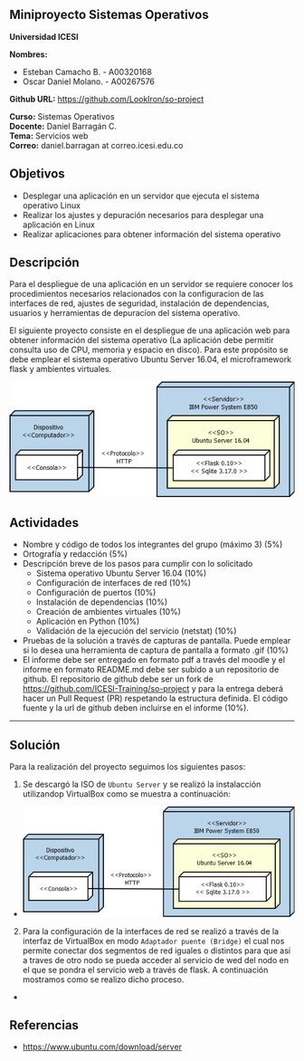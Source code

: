 ## Miniproyecto Sistemas Operativos

**Universidad ICESI**  

**Nombres:**
  * Esteban Camacho B. - A00320168  
  * Oscar Daniel Molano. - A00267576 
  
**Github URL:** https://github.com/LookIron/so-project

**Curso:** Sistemas Operativos  
**Docente:** Daniel Barragán C.  
**Tema:**  Servicios web  
**Correo:** daniel.barragan at correo.icesi.edu.co

## Objetivos
* Desplegar una aplicación en un servidor que ejecuta el sistema operativo Linux
* Realizar los ajustes y depuración necesarios para desplegar una
aplicación en Linux
* Realizar aplicaciones para obtener información del sistema operativo

## Descripción
Para el despliegue de una aplicación en un servidor se requiere conocer los procedimientos necesarios relacionados con la configuracion de las interfaces de red, ajustes de seguridad, instalación de dependencias, usuarios y herramientas de depuracíon del sistema operativo.

El siguiente proyecto consiste en el despliegue de una aplicación web para obtener información del sistema operativo (La aplicación debe permitir consulta uso de CPU, memoria y espacio en disco). Para este propósito se debe emplear el sistema operativo Ubuntu Server 16.04, el microframework flask y ambientes virtuales.

<p align="center">
  <img src="images/vista-despliegue.png" alt="webservice architecture"/>
</p>

## Actividades
* Nombre y código de todos los integrantes del grupo (máximo 3) (5%)
* Ortografía y redacción (5%)
* Descripción breve de los pasos para cumplir con lo solicitado
  * Sistema operativo Ubuntu Server 16.04 (10%)
  * Configuración de interfaces de red (10%)
  * Configuración de puertos (10%)
  * Instalación de dependencias (10%)
  * Creación de ambientes virtuales (10%)
  * Aplicación en Python (10%)
  * Validación de la ejecución del servicio (netstat) (10%)
* Pruebas de la solución a través de capturas de pantalla. Puede emplear si lo desea una herramienta de captura de pantalla a formato .gif (10%)
* El informe debe ser entregado en formato pdf a través del moodle y el informe en formato README.md debe ser subido a un repositorio de github. El repositorio de github debe ser un fork de https://github.com/ICESI-Training/so-project y para la entrega deberá hacer un Pull Request (PR) respetando la estructura definida. El código fuente y la url de github deben incluirse en el informe (10%).

-------------

## Solución

Para la realización del proyecto seguimos los siguientes pasos:

1. Se descargó la ISO de `Ubuntu Server` y se realizó la instalacción utilizandop VirtualBox como se muestra a continuación:
  *
    <p align="center">
    <img src="images/vista-despliegue.png" alt="webservice architecture"/>
    </p>

2. Para la configuración de la interfaces de red se realizó a través de la interfaz de VirtualBox en modo `Adaptador puente (Bridge)` el cual nos permite conectar dos segmentos de red iguales o distintos para que así a traves de otro nodo se pueda acceder al servicio de wed del nodo en el que se pondra el servicio web a través de flask. A continuación mostramos como se realizo dicho proceso.

  *






 
## Referencias
* https://www.ubuntu.com/download/server

